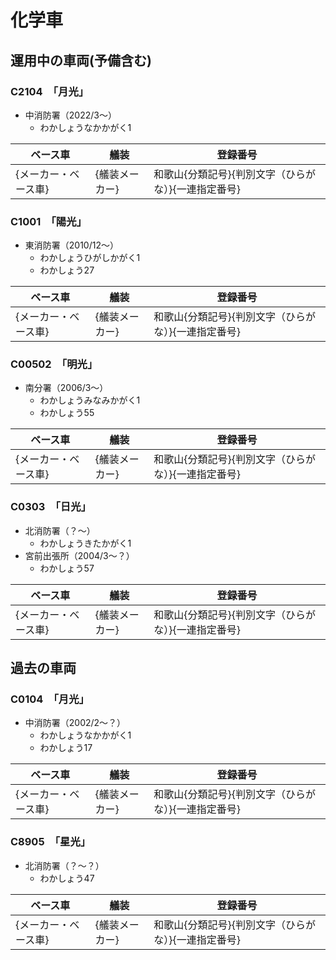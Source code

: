 # 化学車

## 運用中の車両(予備含む)

### C2104　「月光」
- 中消防署（2022/3〜）
    - わかしょうなかかがく1

| ベース車 | 艤装 | 登録番号 |
| - | - | - |
| {メーカー・ベース車} | {艤装メーカー} | 和歌山{分類記号}{判別文字（ひらがな）}{一連指定番号} |

### C1001　「陽光」
- 東消防署（2010/12〜）
    - わかしょうひがしかがく1
    - わかしょう27

| ベース車 | 艤装 | 登録番号 |
| - | - | - |
| {メーカー・ベース車} | {艤装メーカー} | 和歌山{分類記号}{判別文字（ひらがな）}{一連指定番号} |

### C00502　「明光」
- 南分署（2006/3〜）
    - わかしょうみなみかがく1
    - わかしょう55

| ベース車 | 艤装 | 登録番号 |
| - | - | - |
| {メーカー・ベース車} | {艤装メーカー} | 和歌山{分類記号}{判別文字（ひらがな）}{一連指定番号} |

### C0303　「日光」
- 北消防署（？〜）
    - わかしょうきたかがく1
- 宮前出張所（2004/3〜？）
    - わかしょう57

| ベース車 | 艤装 | 登録番号 |
| - | - | - |
| {メーカー・ベース車} | {艤装メーカー} | 和歌山{分類記号}{判別文字（ひらがな）}{一連指定番号} |

## 過去の車両

### C0104　「月光」
- 中消防署（2002/2〜？）
    - わかしょうなかかがく1
    - わかしょう17

| ベース車 | 艤装 | 登録番号 |
| - | - | - |
| {メーカー・ベース車} | {艤装メーカー} | 和歌山{分類記号}{判別文字（ひらがな）}{一連指定番号} |

### C8905　「星光」
- 北消防署（？〜？）
    - わかしょう47

| ベース車 | 艤装 | 登録番号 |
| - | - | - |
| {メーカー・ベース車} | {艤装メーカー} | 和歌山{分類記号}{判別文字（ひらがな）}{一連指定番号} |